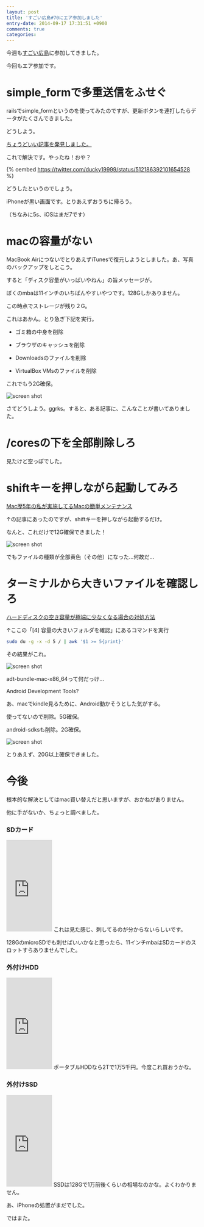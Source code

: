 ```yaml
---
layout: post
title: 'すごい広島#70にエア参加しました'
entry-date: 2014-09-17 17:31:51 +0900
comments: true
categories: 
---
```


今週も[すごい広島](http://great-h.github.io/)に参加してきました。

今回もエア参加です。

<!-- more -->

# simple_formで多重送信をふせぐ

railsでsimple_formというのを使ってみたのですが、更新ボタンを連打したらデータがたくさんできました。

どうしよう。

[ちょうどいい記事を発見しました。](http://qiita.com/kakipo/items/d3fb5595ccfa7250f3eb)

これで解決です。やったね！おや？

{% oembed https://twitter.com/ducky19999/status/512186392101654528 %}

どうしたというのでしょう。

iPhoneが黒い画面です。とりあえずおうちに帰ろう。

（ちなみに5s、iOSはまだ7です）

# macの容量がない

MacBook AirにつないでとりあえずiTunesで復元しようとしました。あ、写真のバックアップをしとこう。

すると「ディスク容量がいっぱいやねん」の旨メッセージが。

ぼくのmbaは11インチのいちばんやすいやつです。128Gしかありません。

この時点でストレージが残り２G。

これはあかん。とり急ぎ下記を実行。

- ゴミ箱の中身を削除

- ブラウザのキャッシュを削除

- Downloadsのファイルを削除

- VirtualBox VMsのファイルを削除

これでもう2G確保。

![screen shot](/images/2014-09-17_22.24.37.png)

さてどうしよう。ggrks。すると、ある記事に、こんなことが書いてありました。

# /coresの下を全部削除しろ

見たけど空っぽでした。

# shiftキーを押しながら起動してみろ

[Mac歴5年の私が実施してるMacの簡単メンテナンス](http://tukaikta.blog135.fc2.com/blog-entry-217.html)　

↑の記事にあったのですが、shiftキーを押しながら起動するだけ。

なんと、これだけで12G確保できました！

![screen shot](/images/2014-09-17_22.50.58.png)

でもファイルの種類が全部黄色（その他）になった…何故だ…

# ターミナルから大きいファイルを確認しろ

[ハードディスクの空き容量が極端に少なくなる場合の対処方法](https://discussionsjapan.apple.com/docs/DOC-1081) 

↑ここの「[4] 容量の大きいフォルダを確認」にあるコマンドを実行

```bash
sudo du -g -x -d 5 / | awk '$1 >= 5{print}'
```

その結果がこれ。

![screen shot](/images/2014-09-17_23.05.00.png)

adt-bundle-mac-x86_64って何だっけ…

Android Development Tools?

あ、macでkindle見るために、Android動かそうとした気がする。

使ってないので削除。5G確保。

android-sdksも削除。2G確保。

![screen shot](/images/2014-09-17_23.45.04.png)

とりあえず、20G以上確保できました。

# 今後

根本的な解決としてはmac買い替えだと思いますが、おかねがありません。

他に手がないか、ちょっと調べました。

### SDカード

<iframe src="http://rcm-fe.amazon-adsystem.com/e/cm?lt1=_blank&bc1=000000&IS2=1&bg1=FFFFFF&fc1=000000&lc1=0000FF&t=ducky19999-22&o=9&p=8&l=as4&m=amazon&f=ifr&ref=ss_til&asins=B00I59UMW4" style="width:120px;height:240px;" scrolling="no" marginwidth="0" marginheight="0" frameborder="0"></iframe>
これは見た感じ、刺してるのが分からないらしいです。

128GのmicroSDでも刺せばいいかなと思ったら、11インチmbaはSDカードのスロットすらありませんでした。

### 外付けHDD

<iframe src="http://rcm-fe.amazon-adsystem.com/e/cm?lt1=_blank&bc1=000000&IS2=1&bg1=FFFFFF&fc1=000000&lc1=0000FF&t=ducky19999-22&o=9&p=8&l=as4&m=amazon&f=ifr&ref=ss_til&asins=B00D1I2I0I" style="width:120px;height:240px;" scrolling="no" marginwidth="0" marginheight="0" frameborder="0"></iframe>
ポータブルHDDなら2Tで1万5千円。今度これ買おうかな。

### 外付けSSD

<iframe src="http://rcm-fe.amazon-adsystem.com/e/cm?lt1=_blank&bc1=000000&IS2=1&bg1=FFFFFF&fc1=000000&lc1=0000FF&t=ducky19999-22&o=9&p=8&l=as4&m=amazon&f=ifr&ref=ss_til&asins=B008OE0S56" style="width:120px;height:240px;" scrolling="no" marginwidth="0" marginheight="0" frameborder="0"></iframe>
SSDは128Gで1万前後くらいの相場なのかな。よくわかりません。

あ、iPhoneの処置がまだでした。

ではまた。
